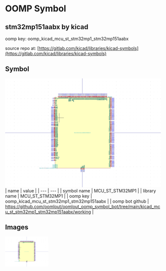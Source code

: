 # OOMP Symbol  
## stm32mp151aabx  by kicad  
  
oomp key: oomp_kicad_mcu_st_stm32mp1_stm32mp151aabx  
  
source repo at: [https://gitlab.com/kicad/libraries/kicad-symbols](https://gitlab.com/kicad/libraries/kicad-symbols)  
## Symbol  
  
[![working.png](working_600.png)](working.png)  
| name | value | 
| --- | --- | 
| symbol name | MCU_ST_STM32MP1 | 
| library name | MCU_ST_STM32MP1 | 
| oomp key | oomp_kicad_mcu_st_stm32mp1_stm32mp151aabx | 
| oomp bot github | https://github.com/oomlout/oomlout_oomp_symbol_bot/tree/main/kicad_mcu_st_stm32mp1_stm32mp151aabx/working | 
## Images  
  
[![working.png](working_140.png)](working.png)  
